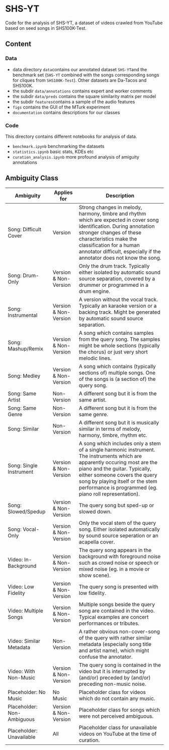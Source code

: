 # SHS-YT

Code for the analysis of SHS-YT, a dataset of videos crawled from YouTube based on seed songs in SHS100K-Test.

## Content

### Data

- data directory `data`contains our annotated dataset `SHS-YT`and the benchmark set (`SHS-YT` combined with the songs corresponding songs for cliques from `SHS100K-Test`). Other datasets are Da-Tacos and SHS100K.
- the subdir `data/annotations` contains expert and worker comments
- the subdir `data/preds` contains the square similarity matrix per model
- the subdir `features`contains a sample of the audio features
- `figs` contains the GUI of the MTurk experiment
- `documentation` contains descriptions for our classes

### Code

This directory contains different notebooks for analysis of data.

- `benchmark.ipynb` benchmarking the datasets
- `statistics.ipynb` basic stats, KDEs etc
- `curation_analysis.ipynb` more profound analysis of amiguity annotations

## Ambiguity Class


| Ambiguity              | Applies for | Description |
|------------------------|-------------|-------------|
| Song: Difficult Cover   | Version |Strong changes in melody, harmony, timbre and rhythm which are expected in cover song identification. During annotation stronger changes of these characteristics make the classification for a human annotator difficult, especially if the annotator does not know the song.            |
| Song: Drum-Only         |  Version & Non-Version | Only the drum track. Typically either isolated by automatic sound source separation, covered by a drummer or programmed in a drum engine.            |
| Song: Instrumental      |  Version & Non-Version | A version without the vocal track. Typically an karaoke version or a backing track. Might be generated by automatic sound source separation.              |
| Song: Mashup/Remix     |  Version & Non-Version | A song which contains samples from the query song. The samples might be whole sections (typically the chorus) or just very short melodic lines.  |
| Song: Medley            |  Version & Non-Version | A song which contains (typically sections of) multiple songs. One of the songs is (a section of) the query song. |
| Song: Same Artist       | Non-Version | A different song but it is from the same artist.  |
| Song: Same Genre        | Non-Version | A different song but it is from the same genre.            |
| Song: Similar           | Non-Version | A different song but it is musically similar in terms of melody, harmony, timbre, rhythm etc.            |
| Song: Single Instrument |  Version & Non-Version | A song which includes only a stem of a single harmonic instrument. The instruments which are apparently occuring most are the piano and the guitar. Typically, either someone covers the query song by playing itself or the stem performance is programmed (eg. piano roll representation).          |
| Song: Slowed/Spedup     |  Version & Non-Version  | The query song but sped-up or slowed down.            |
| Song: Vocal-Only        |  Version & Non-Version | Only the vocal stem of the query song. Either isolated automatically by sound source seperation or an acapella cover.   |
| Video: In-Background |  Version & Non-Version | The query song appears in the background with foreground noise such as crowd noise or speech or mixed noise (eg. in a movie or show scene).            |
| Video: Low Fidelity     |  Version & Non-Version | The query song is presented with low fidelity.            |
| Video: Multiple Songs   |  Version & Non-Version | Multiple songs beside the query song are contained in the video. Typical examples are concert performances or tributes.    |
| Video: Similar Metadata | Non-Version | A rather obvious non-cover-song of the query with rather similar metadata (especially song title and artist name), which might confuse the annotator. |
| Video: With Non-Music | Version & Non-Version | The query song is contained in the video but it is interrupted by (and/or) preceded by (and/or) preceding non-music noise.  
| Placeholder: No Music  |  No Music  | Placeholder class for videos which do not contain any music.            |
| Placeholder: Non-Ambiguous | Version & Non-Version | Placeholder class for songs which were not perceived ambiguous.            |
| Placeholder: Unavailable | All   | Placeholder class for unavailable videos on YouTube at the time of curation.            |

